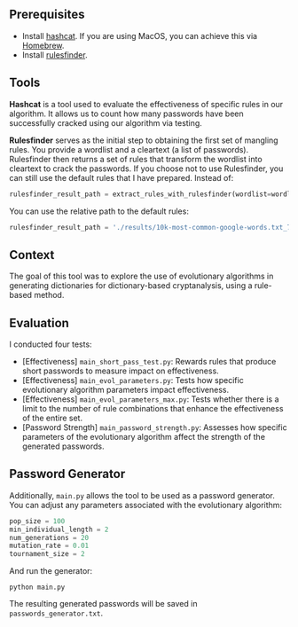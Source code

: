 ## Prerequisites

- Install [hashcat](https://github.com/hashcat/hashcat). If you are using MacOS, you can achieve this via [Homebrew](https://formulae.brew.sh/formula/hashcat).
- Install [rulesfinder](https://github.com/synacktiv/rulesfinder?tab=readme-ov-file#tldr).

## Tools

**Hashcat** is a tool used to evaluate the effectiveness of specific rules in our algorithm. It allows us to count how many passwords have been successfully cracked using our algorithm via testing.

**Rulesfinder** serves as the initial step to obtaining the first set of mangling rules. You provide a wordlist and a cleartext (a list of passwords). Rulesfinder then returns a set of rules that transform the wordlist into cleartext to crack the passwords. If you choose not to use Rulesfinder, you can still use the default rules that I have prepared. Instead of:

```python
rulesfinder_result_path = extract_rules_with_rulesfinder(wordlist=wordlist, cleartext=cleartext)
```

You can use the relative path to the default rules:

```python
rulesfinder_result_path = './results/10k-most-common-google-words.txt_7-more-passwords.txt'
```

## Context

The goal of this tool was to explore the use of evolutionary algorithms in generating dictionaries for dictionary-based cryptanalysis, using a rule-based method.

## Evaluation

I conducted four tests:

- [Effectiveness] `main_short_pass_test.py`: Rewards rules that produce short passwords to measure impact on effectiveness.
- [Effectiveness] `main_evol_parameters.py`: Tests how specific evolutionary algorithm parameters impact effectiveness.
- [Effectiveness] `main_evol_parameters_max.py`: Tests whether there is a limit to the number of rule combinations that enhance the effectiveness of the entire set.
- [Password Strength] `main_password_strength.py`: Assesses how specific parameters of the evolutionary algorithm affect the strength of the generated passwords.

## Password Generator

Additionally, `main.py` allows the tool to be used as a password generator. You can adjust any parameters associated with the evolutionary algorithm:

```python
pop_size = 100
min_individual_length = 2
num_generations = 20
mutation_rate = 0.01
tournament_size = 2
```

And run the generator:

```
python main.py
```

The resulting generated passwords will be saved in `passwords_generator.txt`.
